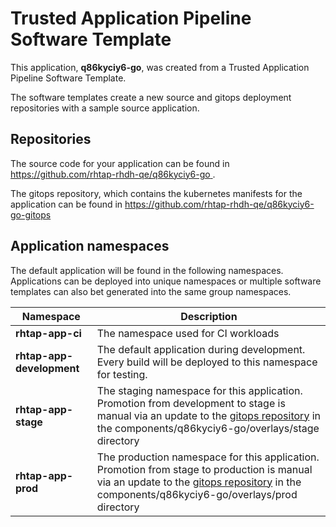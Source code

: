 # Trusted Application Pipeline Software Template

This application, **q86kyciy6-go**, was created from a Trusted Application Pipeline Software Template.

The software templates create a new source and gitops deployment repositories with a sample source application. 

## Repositories

The source code for your application can be found in [https://github.com/rhtap-rhdh-qe/q86kyciy6-go ](https://github.com/rhtap-rhdh-qe/q86kyciy6-go ).
 
The gitops repository, which contains the kubernetes manifests for the application can be found in 
[https://github.com/rhtap-rhdh-qe/q86kyciy6-go-gitops ](https://github.com/rhtap-rhdh-qe/q86kyciy6-go-gitops ) 

## Application namespaces 

The default application will be found in the following namespaces. Applications can be deployed into unique namespaces or multiple software templates can also bet generated into the same group namespaces.  

|  Namespace   |  Description   |  
| -------- | -------- |
| **rhtap-app-ci** | The namespace used for CI workloads |
| **rhtap-app-development** | The default application during development. Every build will be deployed to this namespace for testing. |
| **rhtap-app-stage** | The staging namespace for this application. Promotion from development to stage is manual via an update to the [gitops repository](https://github.com/rhtap-rhdh-qe/q86kyciy6-go-gitops ) in the components/q86kyciy6-go/overlays/stage directory |
| **rhtap-app-prod** | The production namespace for this application. Promotion from stage to production is manual via an update to the [gitops repository](https://github.com/rhtap-rhdh-qe/q86kyciy6-go-gitops ) in the components/q86kyciy6-go/overlays/prod directory |